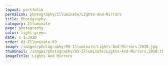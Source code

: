 ```yaml
---
layout: portfolio
permalink: photography/Illuminate/Lights-And-Mirrors
title: Photography
category: Illuminate
page: photography
color: light-green
date: 1-1-2010
order: 03-Illuminate-99
image: /images/photography/03-Illuminate/Lights-And-Mirrors.2010.jpg
thumbnail: /images/photography/03-Illuminate/Lights-And-Mirrors.2010.thumb.jpg
imageTitle: Lights And Mirrors
---
```

